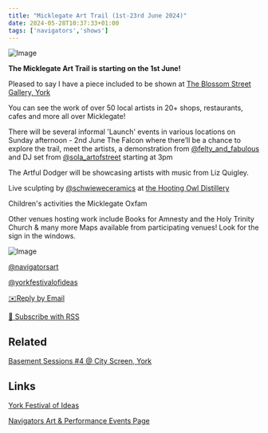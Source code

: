 ```yaml
---
title: "Micklegate Art Trail (1st-23rd June 2024)"
date: 2024-05-28T10:37:33+01:00
tags: ['navigators','shows']
---
```


![Image](/2024-05-28-navigators-art-micklegate-art-trail/NA-MAT-square.png)

**The Micklegate Art Trail is starting on the 1st June!**

Pleased to say I have a piece included to be shown at [The Blossom Street Gallery, York](https://www.blossomstreet.co.uk/)

You can see the work of over 50 local artists in 20+ shops, restaurants, cafes and more all over Micklegate!

There will be several informal 'Launch' events in various locations on Sunday afternoon -  2nd June The Falcon where there’ll be a chance to explore the trail, meet the artists, a demonstration from [@felty_and_fabulous](https://www.instagram.com/felty_and_fabulous) and DJ set from [@sola_artofstreet](https://www.instagram.com/sola_artofstreet) starting at 3pm

The Artful Dodger will be showcasing artists with music from Liz Quigley.

Live sculpting by [@schwieweceramics](https://www.instagram.com/schwieweceramics) at [the Hooting Owl Distillery](https://www.hootingowldistillery.co.uk/)

Children's activities the Micklegate Oxfam 

Other venues hosting work include Books for Amnesty and the Holy Trinity Church & many more
Maps available from participating venues!
Look for the sign in the windows.

![Image](/2024-05-28-navigators-art-micklegate-art-trail/NA-MAT-launch.png)

[@navigatorsart](https://www.instagram.com/navigatorsart) 

[@yorkfestivalofideas](https://www.instagram.com/yorkfestivalofideas)

[✉️Reply by Email](mailto:bledley@posteo.com)

[📰  Subscribe with RSS](https://bledley.xyz/index.xml)

## Related

[Basement Sessions #4 @ City Screen, York](/posts/2024-05-14-navigators-art-basement-sessions-4/)

## Links

[York Festival of Ideas](https://bit.ly/foi-mat/)

[Navigators Art & Performance Events Page](https://bit.ly/nav-events/)
